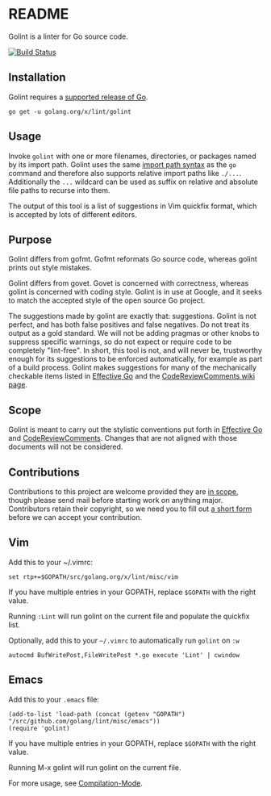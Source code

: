 # README

Golint is a linter for Go source code.

[![Build Status](https://travis-ci.org/golang/lint.svg?branch=master)](https://travis-ci.org/golang/lint)

## Installation

Golint requires a [supported release of Go](https://golang.org/doc/devel/release.html#policy).

```text
go get -u golang.org/x/lint/golint
```

## Usage

Invoke `golint` with one or more filenames, directories, or packages named by its import path. Golint uses the same [import path syntax](https://golang.org/cmd/go/#hdr-Import_path_syntax) as the `go` command and therefore also supports relative import paths like `./...`. Additionally the `...` wildcard can be used as suffix on relative and absolute file paths to recurse into them.

The output of this tool is a list of suggestions in Vim quickfix format, which is accepted by lots of different editors.

## Purpose

Golint differs from gofmt. Gofmt reformats Go source code, whereas golint prints out style mistakes.

Golint differs from govet. Govet is concerned with correctness, whereas golint is concerned with coding style. Golint is in use at Google, and it seeks to match the accepted style of the open source Go project.

The suggestions made by golint are exactly that: suggestions. Golint is not perfect, and has both false positives and false negatives. Do not treat its output as a gold standard. We will not be adding pragmas or other knobs to suppress specific warnings, so do not expect or require code to be completely "lint-free". In short, this tool is not, and will never be, trustworthy enough for its suggestions to be enforced automatically, for example as part of a build process. Golint makes suggestions for many of the mechanically checkable items listed in [Effective Go](https://golang.org/doc/effective_go.html) and the [CodeReviewComments wiki page](https://golang.org/wiki/CodeReviewComments).

## Scope

Golint is meant to carry out the stylistic conventions put forth in [Effective Go](https://golang.org/doc/effective_go.html) and [CodeReviewComments](https://golang.org/wiki/CodeReviewComments). Changes that are not aligned with those documents will not be considered.

## Contributions

Contributions to this project are welcome provided they are [in scope](./#scope), though please send mail before starting work on anything major. Contributors retain their copyright, so we need you to fill out [a short form](https://developers.google.com/open-source/cla/individual) before we can accept your contribution.

## Vim

Add this to your ~/.vimrc:

```text
set rtp+=$GOPATH/src/golang.org/x/lint/misc/vim
```

If you have multiple entries in your GOPATH, replace `$GOPATH` with the right value.

Running `:Lint` will run golint on the current file and populate the quickfix list.

Optionally, add this to your `~/.vimrc` to automatically run `golint` on `:w`

```text
autocmd BufWritePost,FileWritePost *.go execute 'Lint' | cwindow
```

## Emacs

Add this to your `.emacs` file:

```text
(add-to-list 'load-path (concat (getenv "GOPATH")  "/src/github.com/golang/lint/misc/emacs"))
(require 'golint)
```

If you have multiple entries in your GOPATH, replace `$GOPATH` with the right value.

Running M-x golint will run golint on the current file.

For more usage, see [Compilation-Mode](http://www.gnu.org/software/emacs/manual/html_node/emacs/Compilation-Mode.html).

